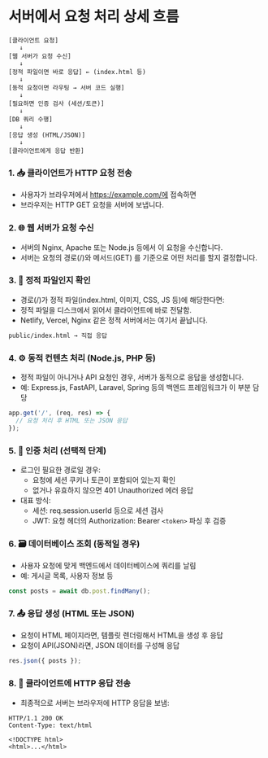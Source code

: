 # 서버에서 요청 처리 상세 흐름

```text
[클라이언트 요청] 
   ↓
[웹 서버가 요청 수신]
   ↓
[정적 파일이면 바로 응답] ← (index.html 등)
   ↓
[동적 요청이면 라우팅 → 서버 코드 실행]
   ↓
[필요하면 인증 검사 (세션/토큰)]
   ↓
[DB 쿼리 수행]
   ↓
[응답 생성 (HTML/JSON)]
   ↓
[클라이언트에게 응답 반환]
```

### 1. 📥 클라이언트가 HTTP 요청 전송
- 사용자가 브라우저에서 https://example.com/에 접속하면
- 브라우저는 HTTP GET 요청을 서버에 보냅니다.

### 2. 🌐 웹 서버가 요청 수신
- 서버의 Nginx, Apache 또는 Node.js 등에서 이 요청을 수신합니다.
- 서버는 요청의 경로(/)와 메서드(GET) 를 기준으로 어떤 처리를 할지 결정합니다.

### 3. 📄 정적 파일인지 확인
- 경로(/)가 정적 파일(index.html, 이미지, CSS, JS 등)에 해당한다면:
- 정적 파일을 디스크에서 읽어서 클라이언트에 바로 전달함.
- Netlify, Vercel, Nginx 같은 정적 서버에서는 여기서 끝납니다.
```bash
public/index.html → 직접 응답
```

### 4. ⚙️ 동적 컨텐츠 처리 (Node.js, PHP 등)
- 정적 파일이 아니거나 API 요청인 경우, 서버가 동적으로 응답을 생성합니다.
- 예: Express.js, FastAPI, Laravel, Spring 등의 백엔드 프레임워크가 이 부분 담당
```js
app.get('/', (req, res) => {
  // 요청 처리 후 HTML 또는 JSON 응답
});
```

### 5. 🔐 인증 처리 (선택적 단계)
- 로그인 필요한 경로일 경우:
  - 요청에 세션 쿠키나 토큰이 포함되어 있는지 확인
  - 없거나 유효하지 않으면 401 Unauthorized 에러 응답
- 대표 방식:
  - 세션: req.session.userId 등으로 세션 검사
  - JWT: 요청 헤더의 Authorization: Bearer `<token>` 파싱 후 검증

### 6. 🗃️ 데이터베이스 조회 (동적일 경우)
- 사용자 요청에 맞게 백엔드에서 데이터베이스에 쿼리를 날림
- 예: 게시글 목록, 사용자 정보 등
```js
const posts = await db.post.findMany();
```

### 7. 📤 응답 생성 (HTML 또는 JSON)
- 요청이 HTML 페이지라면, 템플릿 렌더링해서 HTML을 생성 후 응답
- 요청이 API(JSON)라면, JSON 데이터를 구성해 응답
```js
res.json({ posts });
```

### 8. 📩 클라이언트에 HTTP 응답 전송
- 최종적으로 서버는 브라우저에 HTTP 응답을 보냄:
```http
HTTP/1.1 200 OK
Content-Type: text/html

<!DOCTYPE html>
<html>...</html>
```
